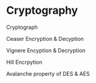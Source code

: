 # Cryptography
Cryptograph 

Ceaser Encryption & Decyption

Vignere Encyption & Decryption

Hill Encrpytion

Avalanche property of DES & AES
